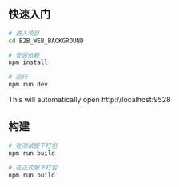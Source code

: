 ## 快速入门

```bash
# 进入项目
cd B2B_WEB_BACKGROUND

# 安装依赖
npm install

# 运行
npm run dev
```

This will automatically open http://localhost:9528

## 构建

```bash
# 在测试服下打包
npm run build

# 在正式服下打包
npm run build
```
